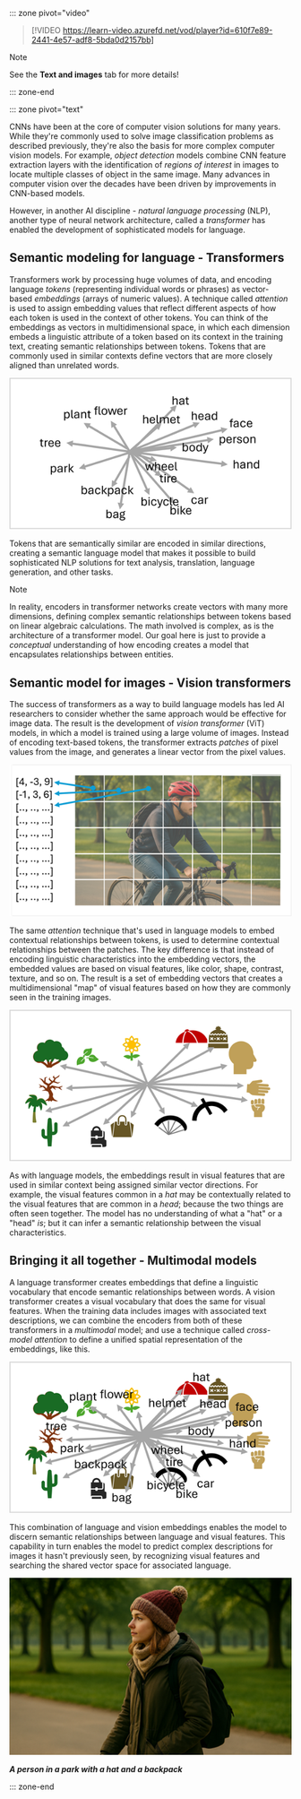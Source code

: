 ::: zone pivot="video"

>[!VIDEO https://learn-video.azurefd.net/vod/player?id=610f7e89-2441-4e57-adf8-5bda0d2157bb]

> [!NOTE]
> See the **Text and images** tab for more details!

::: zone-end

::: zone pivot="text"

CNNs have been at the core of computer vision solutions for many years. While they're commonly used to solve image classification problems as described previously, they're also the basis for more complex computer vision models. For example, *object detection* models combine CNN feature extraction layers with the identification of *regions of interest* in images to locate multiple classes of object in the same image. Many advances in computer vision over the decades have been driven by improvements in CNN-based models.

However, in another AI discipline - *natural language processing* (NLP), another type of neural network architecture, called a *transformer* has enabled the development of sophisticated models for language. 

## Semantic modeling for language - Transformers

Transformers work by processing huge volumes of data, and encoding language *tokens* (representing individual words or phrases) as vector-based *embeddings* (arrays of numeric values). A technique called *attention* is used to assign embedding values that reflect different aspects of how each token is used in the context of other tokens. You can think of the embeddings as vectors in multidimensional space, in which each dimension embeds a linguistic attribute of a token based on its context in the training text, creating semantic relationships between tokens. Tokens that are commonly used in similar contexts define vectors that are more closely aligned than unrelated words.

![Diagram of token vectors in a 3D space.](../media/language-encoder.png)

Tokens that are semantically similar are encoded in similar directions, creating a semantic language model that makes it possible to build sophisticated NLP solutions for text analysis, translation, language generation, and other tasks.

> [!NOTE]
> In reality, encoders in transformer networks create vectors with many more dimensions, defining complex semantic relationships between tokens based on linear algebraic calculations. The math involved is complex, as is the architecture of a transformer model. Our goal here is just to provide a *conceptual* understanding of how encoding creates a model that encapsulates relationships between entities.

## Semantic model for images - Vision transformers

The success of transformers as a way to build language models has led AI researchers to consider whether the same approach would be effective for image data. The result is the development of *vision transformer* (ViT) models, in which a model is trained using a large volume of images. Instead of encoding text-based tokens, the transformer extracts *patches* of pixel values from the image, and generates a linear vector from the pixel values.

![Diagram of a photo with patches assigned to vectors.](../media/vision-transformer.png)

The same *attention* technique that's used in language models to embed contextual relationships between tokens, is used to determine contextual relationships between the patches. The key difference is that instead of encoding linguistic characteristics into the embedding vectors, the embedded values are based on visual features, like color, shape, contrast, texture, and so on. The result is a set of embedding vectors that creates a multidimensional "map" of visual features based on how they are commonly seen in the training images.

![Diagram of a photo with patches assigned to vectors.](../media/vision-encoder.png)

As with language models, the embeddings result in visual features that are used in similar context being assigned similar vector directions. For example, the visual features common in a *hat* may be contextually related to the visual features that are common in a *head*; because the two things are often seen together. The model has no understanding of what a "hat" or a "head" *is*; but it can infer a semantic relationship between the visual characteristics.

## Bringing it all together - Multimodal models

A language transformer creates embeddings that define a linguistic vocabulary that encode semantic relationships between words. A vision transformer creates a visual vocabulary that does the same for visual features. When the training data includes images with associated text descriptions, we can combine the encoders from both of these transformers in a *multimodal* model; and use a technique called *cross-model attention* to define a unified spatial representation of the embeddings, like this.

![Diagram of a multi-modal model that combines language and vision embeddings.](../media/multi-modal-model.png)

This combination of language and vision embeddings enables the model to discern semantic relationships between language and visual features. This capability in turn enables the model to predict complex descriptions for images it hasn't previously seen, by recognizing visual features and searching the shared vector space for associated language.

![Photograph of a person in a park with a hat and a backpack.](../media/image-description.png)

***A person in a park with a hat and a backpack***

::: zone-end